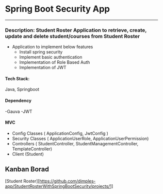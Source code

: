 # Spring Boot Security App

---

### Description: Student Roster Application to retrieve, create, update and delete student/courses from Student Roster

- Application to implement below features
  - Install spring security
  - Implement basic authentication
  - Implementation of Role Based Auth
  - Implementation of JWT


#### Tech Stack: 
Java, Springboot

#### Dependency 
-Gauva
-JWT

#### MVC
- Config Classes ( ApplicationConfig, JwtConfig )
- Security Classes ( ApplicationUserRole, ApplicationUserPermission)
- Controllers ( StudentController, StudentManagementController, TemplateController)
- Client (Student) 

## Kanban Borad
[Student Roster][https://github.com/dimples-app/StudentRosterWithSpringBootSecurity/projects/1]
